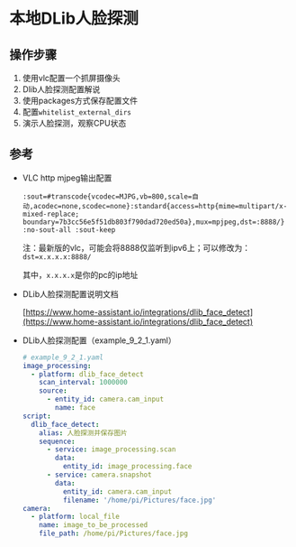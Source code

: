 # 本地DLib人脸探测

## 操作步骤

1. 使用vlc配置一个抓屏摄像头
2. Dlib人脸探测配置解说
3. 使用packages方式保存配置文件
4. 配置`whitelist_external_dirs`
5. 演示人脸探测，观察CPU状态

## 参考

- VLC http mjpeg输出配置

  `:sout=#transcode{vcodec=MJPG,vb=800,scale=自动,acodec=none,scodec=none}:standard{access=http{mime=multipart/x-mixed-replace; boundary=7b3cc56e5f51db803f790dad720ed50a},mux=mpjpeg,dst=:8888/} :no-sout-all :sout-keep`

  注：最新版的vlc，可能会将8888仅监听到ipv6上；可以修改为：`dst=x.x.x.x:8888/`
  
  其中，`x.x.x.x`是你的pc的ip地址

- DLib人脸探测配置说明文档

  [https://www.home-assistant.io/integrations/dlib_face_detect](https://www.home-assistant.io/integrations/dlib_face_detect)

- DLib人脸探测配置（example_9_2_1.yaml）

  ```yaml
  # example_9_2_1.yaml
  image_processing:
    - platform: dlib_face_detect
      scan_interval: 1000000
      source:
        - entity_id: camera.cam_input
          name: face
  script:
    dlib_face_detect:
      alias: 人脸探测并保存图片
      sequence:
        - service: image_processing.scan
          data:
            entity_id: image_processing.face
        - service: camera.snapshot
          data:
            entity_id: camera.cam_input
            filename: '/home/pi/Pictures/face.jpg'
  camera:
    - platform: local_file
      name: image_to_be_processed
      file_path: /home/pi/Pictures/face.jpg
  ```